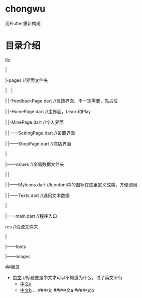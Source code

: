 # chongwu

用Flutter重新构建

# 目录介绍

lib

|

|-pages         //界面文件夹

|&emsp;|

|   |-FeedbackPage.dart    //反馈界面，不一定需要，先占位

|   |-HomePage.dart        //主界面，Learn和Play

|   |-MinePage.dart        //个人界面

|   |——SettingPage.dart     //设置界面

|   |——ShopPage.dart        //商店界面

|

|——values       //全局数据文件夹

|   |

|   |——MyIcons.dart         //Iconfont中的图标在这里定义成类，方便调用

|   |——Texts.dart           //通用文本数据

|

|——main.dart    //程序入口



res             //资源文件夹

|

|——fonts

|——images


##目录
* [中文](#中文)    //标题要是中文才可以不知道为什么，试了英文不行
    * [中文a](#中文a)
    * [中文b](#中文b)
...
##中文
###中文a
###中文b

